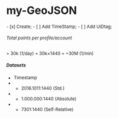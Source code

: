 # my-GeoJSON

<sub>
- [x] Create;
- [ ] Add TimeStamp;
- [ ] Add UiDtag;


###### Total points per profile/account
= 30k (1/day)
= 30k×1440 = ~30M (1/min)

##### Datasets
* Timestamp
* * 2016.1011:1440 (Std.)
* * 1.000.000:1440 (Absolute)
* * 7301:1440 (Self-Relative)
